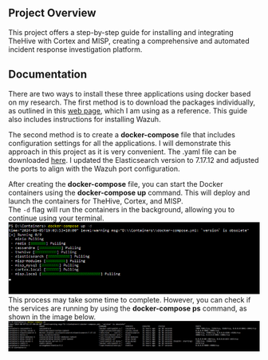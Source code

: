 ## Project Overview
This project offers a step-by-step guide for installing and integrating TheHive with Cortex and MISP, creating a comprehensive and automated incident response investigation platform.
## Documentation
There are two ways to install these three applications using docker based on my research. The first method is to download the packages individually, as outlined in this [web page](https://medium.com/@hasithaupekshitha97/simplifying-security-operations-installing-wazuh-the-hive-cortex-and-misp-using-docker-01fc4229eb73), which I am using as a reference. This guide also includes instructions for installing Wazuh.<br />

The second method is to create a **docker-compose** file that includes configuration settings for all the applications. I will demonstrate this approach in this project as it is very convenient.
The .yaml file can be downloaded [here](https://github.com/ls111-cybersec/thehive-cortex-misp-docker-compose-lab11update/blob/main/docker-compose.yml). I updated the Elasticsearch version to 7.17.12 and adjusted the ports to align with the Wazuh port configuration.

After creating the **docker-compose** file, you can start the Docker containers using the **docker-compose up** command. This will deploy and launch the containers for TheHive, Cortex, and MISP.<br />
The `-d` flag will run the containers in the background, allowing you to continue using your terminal.<br />
![Docker Up Command](images/docker-up.png)<br />
This process may take some time to complete. However, you can check if the services are running by using the **docker-compose ps** command, as shown in the image below.<br />
![Docker Ps Command](images/docker-ps.png)
